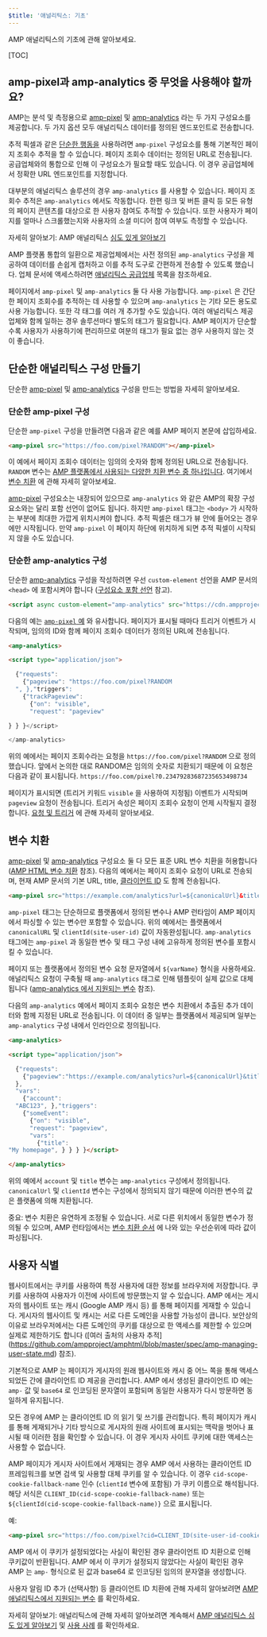 ```yaml
---
$title: '애널리틱스: 기초'
---
```


AMP 애널리틱스의 기초에 관해 알아보세요.

[TOC]

## amp-pixel과 amp-analytics 중 무엇을 사용해야 할까요?

AMP는 분석 및 측정용으로 [amp-pixel](/ko/docs/reference/components/amp-pixel.html)
및 [amp-analytics](/ko/docs/reference/components/amp-analytics.html) 라는 두 가지 구성요소를 제공합니다. 두 가지 옵션 모두 애널리틱스 데이터를 정의된 엔드포인트로 전송합니다.

추적 픽셀과 같은 [단순한 행동을](https://en.wikipedia.org/wiki/Web_beacon#Implementation) 사용하려면 `amp-pixel` 구성요소를 통해 기본적인 페이지 조회수 추적을 할 수 있습니다. 페이지 조회수 데이터는 정의된 URL로 전송됩니다. 공급업체와의 통합으로 인해 이 구성요소가 필요할 때도 있습니다. 이 경우 공급업체에서 정확한 URL 엔드포인트를 지정합니다.

대부분의 애널리틱스 솔루션의 경우 `amp-analytics` 를 사용할 수 있습니다. 페이지 조회수 추적은 `amp-analytics` 에서도 작동합니다. 한편 링크 및 버튼 클릭 등 모든 유형의 페이지 콘텐츠를 대상으로 한 사용자 참여도 추적할 수 있습니다. 또한 사용자가 페이지를 얼마나 스크롤했는지와 사용자의 소셜 미디어 참여 여부도 측정할 수 있습니다.

자세히 알아보기: AMP 애널리틱스 [심도 있게 알아보기](/ko/docs/analytics/deep_dive_analytics.html)

AMP 플랫폼 통합의 일환으로 제공업체에서는 사전 정의된 `amp-analytics`
구성을 제공하여 데이터를 손쉽게 캡처하고 이를 추적 도구로 간편하게 전송할 수 있도록 했습니다. 업체 문서에 액세스하려면 [애널리틱스 공급업체](/ko/docs/analytics/analytics-vendors.html) 목록을 참조하세요.

페이지에서 `amp-pixel`  및 `amp-analytics`
둘 다 사용 가능합니다. `amp-pixel` 은 간단한 페이지 조회수를 추적하는 데 사용할 수 있으며 `amp-analytics` 는 기타 모든 용도로 사용 가능합니다. 또한 각 태그를 여러 개 추가할 수도 있습니다. 여러 애널리틱스 제공업체와 함께 일하는 경우 솔루션마다 별도의 태그가 필요합니다. AMP 페이지가 단순할수록 사용자가 사용하기에 편리하므로 여분의 태그가 필요 없는 경우 사용하지 않는 것이 좋습니다.

## 단순한 애널리틱스 구성 만들기

단순한 [amp-pixel](/ko/docs/reference/components/amp-pixel.html)
및 [amp-analytics](/ko/docs/reference/components/amp-analytics.html) 구성을 만드는 방법을 자세히 알아보세요.

### 단순한 amp-pixel 구성

 단순한 `amp-pixel` 구성을 만들려면 다음과 같은 예를 AMP 페이지 본문에 삽입하세요.

```html
<amp-pixel src="https://foo.com/pixel?RANDOM"></amp-pixel>
```

이 예에서 페이지 조회수 데이터는 임의의 숫자와 함께 정의된 URL으로 전송됩니다. `RANDOM`
변수는 [AMP 플랫폼에서 사용되는 다양한 치환 변수 중 하나입니다](https://github.com/ampproject/amphtml/blob/master/spec/amp-var-substitutions.md). 여기에서 [변수 치환](/ko/docs/analytics/analytics_basics.html#variable-substitution) 에 관해 자세히 알아보세요.

[amp-pixel](/ko/docs/reference/components/amp-pixel.html) 구성요소는 내장되어 있으므로 `amp-analytics` 와 같은 AMP의 확장 구성요소와는 달리 포함 선언이 없어도 됩니다. 하지만 `amp-pixel` 태그는 `<body>` 가 시작하는 부분에 최대한 가깝게 위치시켜야 합니다. 추적 픽셀은 태그가 뷰 안에 들어오는 경우에만 시작됩니다. 만약 `amp-pixel` 이 페이지 하단에 위치하게 되면 추적 픽셀이 시작되지 않을 수도 있습니다.

### 단순한 amp-analytics 구성

단순한 [amp-analytics](/ko/docs/reference/components/amp-analytics.html) 구성을 작성하려면 우선 `custom-element` 선언을 AMP 문서의 `<head>`
에 포함시켜야 합니다 ([구성요소 포함 선언](/ko/docs/reference/components.html) 참고).

```html
<script async custom-element="amp-analytics" src="https://cdn.ampproject.org/v0/amp-analytics-0.1.js"></script>
```

다음의 예는 [ `amp-pixel` 예](/ko/docs/analytics/analytics_basics.html#simple-amp-pixel-configuration) 와 유사합니다. 페이지가 표시될 때마다 트리거 이벤트가 시작되며, 임의의 ID와 함께 페이지 조회수 데이터가 정의된 URL에 전송됩니다.

```html
<amp-analytics>

<script type="application/json">

  {"requests":
    {"pageview": "https://foo.com/pixel?RANDOM
  ", },"triggers":
    {"trackPageview":
      {"on": "visible",
      "request": "pageview"

} } }</script>

</amp-analytics>
```

위의 예에서는 페이지 조회수라는 요청을 `https://foo.com/pixel?RANDOM` 으로 정의했습니다. 앞에서 논의한 대로 RANDOM은 임의의 숫자로 치환되기 때문에 이 요청은 다음과 같이 표시됩니다. `https://foo.com/pixel?0.23479283687235653498734`

페이지가 표시되면 (트리거 키워드 `visible` 을 사용하여 지정됨) 이벤트가 시작되며 `pageview` 요청이 전송됩니다. 트리거 속성은 페이지 조회수 요청이 언제 시작될지 결정합니다. [요청 및 트리거](/ko/docs/analytics/deep_dive_analytics.html#requests-triggers--transports) 에 관해 자세히 알아보세요.

## 변수 치환

[amp-pixel](/ko/docs/reference/components/amp-pixel.html)
및 [amp-analytics](/ko/docs/reference/components/amp-analytics.html)
구성요소 둘 다 모든 표준 URL 변수 치환을 허용합니다 ([AMP HTML 변수 치환](https://github.com/ampproject/amphtml/blob/master/spec/amp-var-substitutions.md)
참조). 다음의 예에서는 페이지 조회수 요청이 URL로 전송되며, 현재 AMP 문서의 기본 URL, title, [클라이언트 ID](/ko/docs/analytics/analytics_basics.html#user-identification) 도 함께 전송됩니다.

```html
<amp-pixel src="https://example.com/analytics?url=${canonicalUrl}&title=${title}&clientId=${clientId(site-user-id)}"></amp-pixel>
```

`amp-pixel`
태그는 단순하므로 플랫폼에서 정의된 변수나 AMP 런타임이 AMP 페이지에서 파싱할 수 있는 변수만 포함할 수 있습니다. 위의 예에서는 플랫폼에서 `canonicalURL` 및 `clientId(site-user-id)` 값이 자동완성됩니다. `amp-analytics` 태그에는 `amp-pixel` 과 동일한 변수 및 태그 구성 내에 고유하게 정의된 변수를 포함시킬 수 있습니다.

페이지 또는 플랫폼에서 정의된 변수 요청 문자열에서 `${varName}` 형식을 사용하세요. 애널리틱스 요청이 구축될 때 `amp-analytics`
태그로 인해 템플릿이 실제 값으로 대체됩니다 ([amp-analytics 에서 지원되는 변수](https://github.com/ampproject/amphtml/blob/master/extensions/amp-analytics/analytics-vars.md) 참조).

다음의 `amp-analytics` 예에서 페이지 조회수 요청은 변수 치환에서 추출된 추가 데이터와 함께 지정된 URL로 전송됩니다. 이 데이터 중 일부는 플랫폼에서 제공되며 일부는 `amp-analytics` 구성 내에서 인라인으로 정의됩니다.

```html
<amp-analytics>

<script type="application/json">

  {"requests":
    {"pageview":"https://example.com/analytics?url=${canonicalUrl}&title=${title}&acct=${account}&clientId=${clientId(site-user-id)}",
  },
  "vars":
    {"account":
  "ABC123", },"triggers":
    {"someEvent":
      {"on": "visible",
      "request": "pageview",
      "vars":
        {"title":
"My homepage", } } } }</script>

</amp-analytics>
```

위의 예에서 `account`  및 `title`  변수는 `amp-analytics` 구성에서 정의됩니다. `canonicalUrl` 및 `clientId` 변수는 구성에서 정의되지 않기 때문에 이러한 변수의 값은 플랫폼에 의해 치환됩니다.

중요: 변수 치환은 유연하게 조정될 수 있습니다. 서로 다른 위치에서 동일한 변수가 정의될 수 있으며, AMP 런타임에서는 [변수 치환 순서](/ko/docs/analytics/deep_dive_analytics.html#variable-substitution-ordering) 에 나와 있는 우선순위에 따라 값이 파싱됩니다.

## 사용자 식별

웹사이트에서는 쿠키를 사용하여  특정 사용자에 대한 정보를 브라우저에 저장합니다. 쿠키를 사용하여 사용자가 이전에 사이트에 방문했는지 알 수 있습니다. AMP 에서는 게시자의 웹사이트 또는 캐시 (Google AMP 캐시 등) 를 통해 페이지를 게재할 수 있습니다. 게시자의 웹사이트 및 캐시는 서로 다른 도메인을 사용할 가능성이 큽니다. 보안상의 이유로 브라우저에서는 다른 도메인의 쿠키를 대상으로 한 액세스를 제한할 수 있으며 실제로 제한하기도 합니다 ([여러 출처의 사용자 추적] (https://github.com/ampproject/amphtml/blob/master/spec/amp-managing-user-state.md) 참조).

기본적으로 AMP 는 페이지가 게시자의 원래 웹사이트와 캐시 중 어느 쪽을 통해 액세스되었든 간에 클라이언트 ID 제공을 관리합니다. AMP 에서 생성된 클라이언트 ID 에는 `amp-` 값 및 `base64` 로 인코딩된 문자열이 포함되며 동일한 사용자가 다시 방문하면 동일하게 유지됩니다.

모든 경우에 AMP 는 클라이언트 ID 의 읽기 및 쓰기를 관리합니다. 특히 페이지가 캐시를 통해 게재되거나 기타 방식으로 게시자의 원래 사이트에 표시되는 맥락을 벗어나 표시될 때 이러한 점을 확인할 수 있습니다. 이 경우 게시자 사이트 쿠키에 대한 액세스는 사용할 수 없습니다.

AMP 페이지가 게시자 사이트에서 게재되는 경우 AMP 에서 사용하는 클라이언트 ID 프레임워크를 보면 검색 및 사용할 대체 쿠키를 알 수 있습니다. 이 경우 `cid-scope-cookie-fallback-name` 인수 (`clientId` 변수에 포함됨) 가
쿠키 이름으로 해석됩니다. 해당 서식은 `CLIENT_ID(cid-scope-cookie-fallback-name)`
또는 `${clientId(cid-scope-cookie-fallback-name)}` 으로 표시됩니다.

예:

```html
<amp-pixel src="https://foo.com/pixel?cid=CLIENT_ID(site-user-id-cookie-fallback-name)"></amp-pixel>
```

AMP 에서 이 쿠키가 설정되었다는 사실이 확인된 경우 클라이언트 ID 치환으로 인해 쿠키값이 반환됩니다. AMP 에서 이 쿠키가 설정되지 않았다는 사실이 확인된 경우 AMP 는 `amp-` 형식으로 된 값과 base64 로 인코딩된 임의의 문자열을 생성합니다.

사용자 알림 ID 추가 (선택사항) 등 클라이언트 ID 치환에 관해 자세히 알아보려면 [AMP 애널리틱스에서 지원되는 변수](https://github.com/ampproject/amphtml/blob/master/extensions/amp-analytics/analytics-vars.md) 를 확인하세요.

자세히 알아보기: 애널리틱스에 관해 자세히 알아보려면 계속해서 [AMP 애널리틱스 심도 있게 알아보기](/ko/docs/analytics/deep_dive_analytics.html)  및 [사용 사례](/ko/docs/analytics/use_cases.html) 를 확인하세요.

